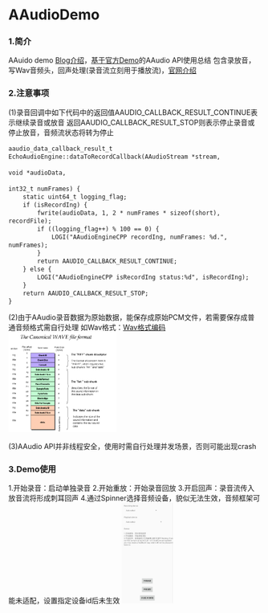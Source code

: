 # AAudioDemo
### 1.简介
AAuido demo [Blog介绍](https://www.jianshu.com/p/74488bc07b30)，[基于官方Demo](https://github.com/googlearchive/android-audio-high-performance)的AAudio API使用总结
包含录放音，写Wav音频头，回声处理(录音流立刻用于播放流)，[官网介绍](https://developer.android.google.cn/ndk/guides/audio/aaudio/aaudio)

### 2.注意事项
(1)录音回调中如下代码中的返回值AAUDIO_CALLBACK_RESULT_CONTINUE表示继续录音或放音
返回AAUDIO_CALLBACK_RESULT_STOP则表示停止录音或停止放音，音频流状态将转为停止
```
aaudio_data_callback_result_t EchoAudioEngine::dataToRecordCallback(AAudioStream *stream,
                                                                    void *audioData,
                                                                    int32_t numFrames) {
    static uint64_t logging_flag;
    if (isRecordIng) {
        fwrite(audioData, 1, 2 * numFrames * sizeof(short), recordFile);
        if ((logging_flag++) % 100 == 0) {
            LOGI("AAudioEngineCPP recordIng, numFrames: %d.", numFrames);
        }
        return AAUDIO_CALLBACK_RESULT_CONTINUE;
    } else {
        LOGI("AAudioEngineCPP isRecordIng status:%d", isRecordIng);
    }
    return AAUDIO_CALLBACK_RESULT_STOP;
}
```

(2)由于AAudio录音数据为原始数据，能保存成原始PCM文件，若需要保存成普通音频格式需自行处理
如Wav格式：[Wav格式编码](https://www.cnblogs.com/ranson7zop/p/7657874.html)
<img src="pic/wav_head.png" height="200px" />

(3)AAudio API并非线程安全，使用时需自行处理并发场景，否则可能出现crash

### 3.Demo使用
1.开始录音：启动单独录音
2.开始重放：开始录音回放
3.开启回声：录音流传入放音流将形成刺耳回声
4.通过Spinner选择音频设备，貌似无法生效，音频框架可能未适配，设置指定设备id后未生效
<img src="pic/audio_demo.jpg" height="200px" />
